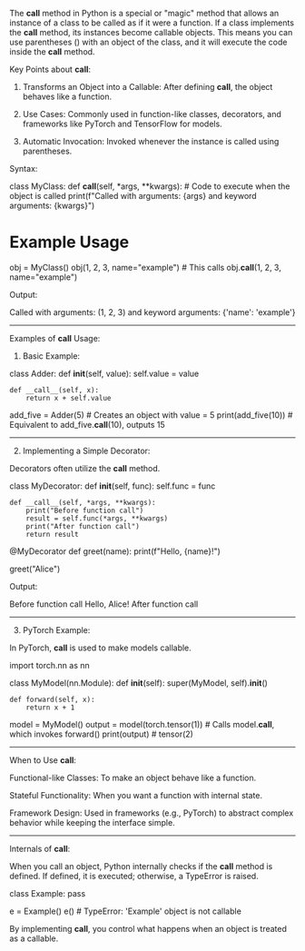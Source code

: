 The __call__ method in Python is a special or "magic" method that allows an instance of a class to be called as if it were a function. If a class implements the __call__ method, its instances become callable objects. This means you can use parentheses () with an object of the class, and it will execute the code inside the __call__ method.

Key Points about __call__:

1. Transforms an Object into a Callable: After defining __call__, the object behaves like a function.


2. Use Cases: Commonly used in function-like classes, decorators, and frameworks like PyTorch and TensorFlow for models.


3. Automatic Invocation: Invoked whenever the instance is called using parentheses.



Syntax:

class MyClass:
    def __call__(self, *args, **kwargs):
        # Code to execute when the object is called
        print(f"Called with arguments: {args} and keyword arguments: {kwargs}")

# Example Usage
obj = MyClass()
obj(1, 2, 3, name="example")  # This calls obj.__call__(1, 2, 3, name="example")

Output:

Called with arguments: (1, 2, 3) and keyword arguments: {'name': 'example'}


---

Examples of __call__ Usage:

1. Basic Example:

class Adder:
    def __init__(self, value):
        self.value = value
    
    def __call__(self, x):
        return x + self.value

add_five = Adder(5)  # Creates an object with value = 5
print(add_five(10))  # Equivalent to add_five.__call__(10), outputs 15


---

2. Implementing a Simple Decorator:

Decorators often utilize the __call__ method.

class MyDecorator:
    def __init__(self, func):
        self.func = func

    def __call__(self, *args, **kwargs):
        print("Before function call")
        result = self.func(*args, **kwargs)
        print("After function call")
        return result

@MyDecorator
def greet(name):
    print(f"Hello, {name}!")

greet("Alice")

Output:

Before function call
Hello, Alice!
After function call


---

3. PyTorch Example:

In PyTorch, __call__ is used to make models callable.

import torch.nn as nn

class MyModel(nn.Module):
    def __init__(self):
        super(MyModel, self).__init__()
    
    def forward(self, x):
        return x + 1

model = MyModel()
output = model(torch.tensor(1))  # Calls model.__call__, which invokes forward()
print(output)  # tensor(2)


---

When to Use __call__:

Functional-like Classes: To make an object behave like a function.

Stateful Functionality: When you want a function with internal state.

Framework Design: Used in frameworks (e.g., PyTorch) to abstract complex behavior while keeping the interface simple.



---

Internals of __call__:

When you call an object, Python internally checks if the __call__ method is defined. If defined, it is executed; otherwise, a TypeError is raised.

class Example:
    pass

e = Example()
e()  # TypeError: 'Example' object is not callable

By implementing __call__, you control what happens when an object is treated as a callable.

